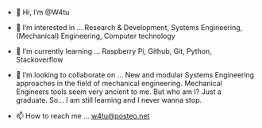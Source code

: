 - 👋 Hi, I’m @W4tu

- 👀 I’m interested in ...
  Research & Development, 
  Systems Engineering,
  (Mechanical) Engineering, 
  Computer technology

- 🌱 I’m currently learning ...
  Raspberry Pi, 
  Github, 
  Git, 
  Python, 
  Stackoverflow
  
- 💞️ I’m looking to collaborate on ...
  New and modular Systems Engineering approaches in the field of mechanical engineering.
  Mechanical Engineers tools seem very ancient to me. 
  But who am I? Just a graduate. So... I am still learning and I never wanna stop.

- 📫 How to reach me ...
  w4tu@posteo.net

<!---
W4tu/W4tu is a ✨ special ✨ repository because its `README.md` (this file) appears on your GitHub profile.
You can click the Preview link to take a look at your changes.
--->
